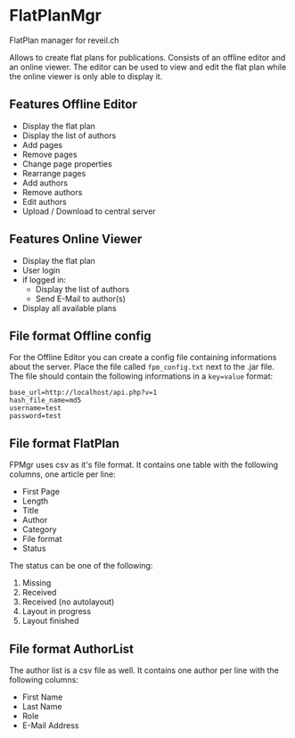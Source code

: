 # FlatPlanMgr
FlatPlan manager for reveil.ch

Allows to create flat plans for publications. Consists of an offline editor and an online viewer. The editor can be used to view and edit the flat plan while the online viewer is only able to display it.

## Features Offline Editor

 - Display the flat plan
 - Display the list of authors
 - Add pages
 - Remove pages
 - Change page properties
 - Rearrange pages
 - Add authors
 - Remove authors
 - Edit authors
 - Upload / Download to central server

## Features Online Viewer

 - Display the flat plan
 - User login
 - if logged in:
	- Display the list of authors
	- Send E-Mail to author(s)
  - Display all available plans

## File format Offline config
For the Offline Editor you can create a config file containing informations about the server. Place the file called `fpm_config.txt` next to the .jar file. The file should contain the following informations in a `key=value` format:

    base_url=http://localhost/api.php?v=1
    hash_file_name=md5
    username=test
    password=test


## File format FlatPlan
FPMgr uses csv as it's file format. It contains one table with the following columns, one article per line:

 - First Page
 - Length
 - Title
 - Author
 - Category
 - File format
 - Status

The status can be one of the following:
 1. Missing
 2. Received
 3. Received (no autolayout)
 4. Layout in progress
 5. Layout finished

## File format AuthorList
The author list is a csv file as well. It contains one author per line with the following columns:

- First Name
- Last Name
- Role
- E-Mail Address
